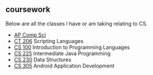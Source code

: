 ## coursework
Below are all the classes I have or am taking relating to CS.

* [AP Comp Sci](https://github.com/ajchili/coursework/tree/master/ap_comp_sci)
* [CT 206](https://github.com/ajchili/coursework/tree/master/ct_206) Scripting Languages
* [CS 100](https://github.com/ajchili/coursework/tree/master/cs_100) Introduction to Programming Languages
* [CS 225](https://github.com/ajchili/coursework/tree/master/cs_225) Intermediate Java Programming
* [CS 230](https://github.com/ajchili/coursework/tree/master/cs_230) Data Structures
* [CS 305](https://github.com/ajchili/coursework/tree/master/cs_305) Android Application Development